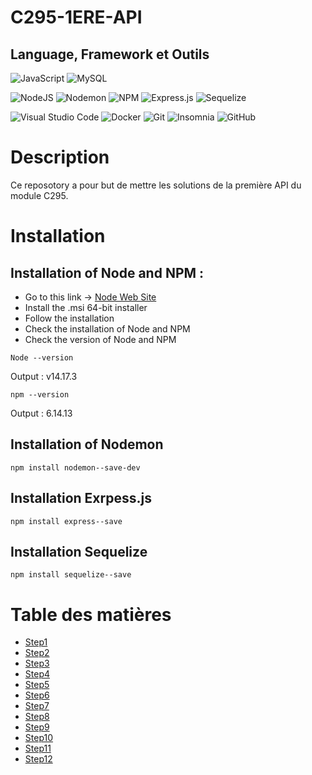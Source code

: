 # C295-1ERE-API
Language, Framework et Outils
------
![JavaScript](https://img.shields.io/badge/javascript-%23323330.svg?style=for-the-badge&logo=javascript&logoColor=%23F7DF1E)
![MySQL](https://img.shields.io/badge/mysql-%2300f.svg?style=for-the-badge&logo=mysql&logoColor=white)

![NodeJS](https://img.shields.io/badge/node.js-6DA55F?style=for-the-badge&logo=node.js&logoColor=white)
![Nodemon](https://img.shields.io/badge/NODEMON-%23323330.svg?style=for-the-badge&logo=nodemon&logoColor=%BBDEAD)
![NPM](https://img.shields.io/badge/NPM-%23CB3837.svg?style=for-the-badge&logo=npm&logoColor=white)
![Express.js](https://img.shields.io/badge/express.js-%23404d59.svg?style=for-the-badge&logo=express&logoColor=%2361DAFB)
![Sequelize](https://img.shields.io/badge/Sequelize-52B0E7?style=for-the-badge&logo=Sequelize&logoColor=white) 

![Visual Studio Code](https://img.shields.io/badge/Visual%20Studio%20Code-0078d7.svg?style=for-the-badge&logo=visual-studio-code&logoColor=white)
![Docker](https://img.shields.io/badge/docker-%230db7ed.svg?style=for-the-badge&logo=docker&logoColor=white)
![Git](https://img.shields.io/badge/git-%23F05033.svg?style=for-the-badge&logo=git&logoColor=white)
![Insomnia](https://img.shields.io/badge/Insomnia-black?style=for-the-badge&logo=insomnia&logoColor=5849BE)
![GitHub](https://img.shields.io/badge/github-%23121011.svg?style=for-the-badge&logo=github&logoColor=white)

# Description

Ce reposotory a pour but de mettre les solutions de la première API du module C295.

# Installation 
## Installation of Node and NPM :
* Go to this link -> [Node Web Site](https://nodejs.org/en/download/)  
* Install the .msi 64-bit installer  
* Follow the installation  
* Check the installation of Node and NPM
* Check the version of Node and NPM
```shell
Node --version
```
Output : v14.17.3
```shell
npm --version
```
Output : 6.14.13

## Installation of Nodemon
```shell
npm install nodemon--save-dev
```

## Installation Exrpess.js
```shell
npm install express--save
```

## Installation Sequelize
```shell
npm install sequelize--save
```
# Table des matières
* [Step1](https://github.com/quemet/C295-1ERE-API/tree/main/step01)
* [Step2](https://github.com/quemet/C295-1ERE-API/tree/main/step02)
* [Step3](https://github.com/quemet/C295-1ERE-API/tree/main/step03)
* [Step4](https://github.com/quemet/C295-1ERE-API/tree/main/step04)
* [Step5](https://github.com/quemet/C295-1ERE-API/tree/main/step05)
* [Step6](https://github.com/quemet/C295-1ERE-API/tree/main/step06)
* [Step7](https://github.com/quemet/C295-1ERE-API/tree/main/step07)
* [Step8](https://github.com/quemet/C295-1ERE-API/tree/main/step08)
* [Step9](https://github.com/quemet/C295-1ERE-API/tree/main/step09)
* [Step10](https://github.com/quemet/C295-1ERE-API/tree/main/step10)
* [Step11](https://github.com/quemet/C295-1ERE-API/tree/main/step11)
* [Step12](https://github.com/quemet/C295-1ERE-API/tree/main/step12)
  
